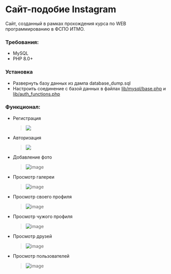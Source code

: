 # Сайт-подобие Instagram

Сайт, созданный в рамках прохождения курса по WEB программированию в ФСПО ИТМО.

### Требования:

- MySQL
- PHP 8.0+

### Установка
- Развернуть базу данных из дампа database_dump.sql
- Настроить соединение с базой данных в файлах [lib/mysql/base.php](https://github.com/Ae-Mc/ITMO-Web-PHP/blob/f3aa6f4a450622cce616a9d48b7b62aefebf8117/lib/mysql/base.php#L7) и [lib/auth_functions.php](https://github.com/Ae-Mc/ITMO-Web-PHP/blob/f643363b0c44b52517a59c137d964cfc2b5fdc76/lib/auth_functions.php#L16)

### Функционал:

- Регистрация
    > ![](https://user-images.githubusercontent.com/43097289/118631985-ac82bc00-b7d8-11eb-8faf-bc0950a51503.png)
- Авторизация
    > ![](https://user-images.githubusercontent.com/43097289/118631886-97a62880-b7d8-11eb-9d76-5d976cddc7f6.png)
- Добавление фото
    > ![image](https://user-images.githubusercontent.com/43097289/119030379-7c8f1080-b9b2-11eb-9bb1-8c5df7eaaa50.png)
- Просмотр галереи
    > ![image](https://user-images.githubusercontent.com/43097289/119030338-697c4080-b9b2-11eb-8064-8b882d58e968.png)
- Просмотр своего профиля
    > ![image](https://user-images.githubusercontent.com/43097289/119030469-97fa1b80-b9b2-11eb-8cb1-91843a70da80.png)
- Просмотр чужого профиля
    > ![image](https://user-images.githubusercontent.com/43097289/119030500-a3e5dd80-b9b2-11eb-93d1-6c74d848eb59.png)
- Просмотр друзей
    > ![image](https://user-images.githubusercontent.com/43097289/119030542-b19b6300-b9b2-11eb-816c-32bd2f17afbb.png)
- Просмотр пользователей
    > ![image](https://user-images.githubusercontent.com/43097289/119030561-b95b0780-b9b2-11eb-8544-f2491b7e8f83.png)
